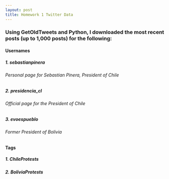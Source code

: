```yaml
---
layout: post
title: Homework 1 Twitter Data
---
```


### Using GetOldTweets and Python, I downloaded the most recent posts (up to 1,000 posts) for the following:
#### **Usernames**
##### 1. sebastianpinera
######  *Personal page for Sebastian Pinera, President of Chile*
##### 2. presidencia_cl
######  *Official page for the President of Chile*
##### 3. evoespueblo
######  *Former President of Bolivia*
#### **Tags**
##### 1. ChileProtests
##### 2. BoliviaProtests
